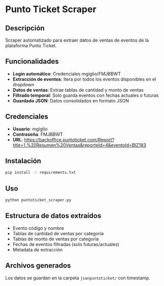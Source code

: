 # Punto Ticket Scraper

## Descripción
Scraper automatizado para extraer datos de ventas de eventos de la plataforma Punto Ticket.

## Funcionalidades
- **Login automático**: Credenciales mgiglio/FMJBBWT
- **Extracción de eventos**: Itera por todos los eventos disponibles en el dropdown
- **Datos de ventas**: Extrae tablas de cantidad y monto de ventas
- **Filtrado temporal**: Solo guarda eventos con fechas actuales o futuras
- **Guardado JSON**: Datos consolidados en formato JSON

## Credenciales
- **Usuario**: mgiglio
- **Contraseña**: FMJBBWT
- **URL**: https://backoffice.puntoticket.com/Report?title=1.%20Resumen%20Ventas&reporteId=4&eventoId=BIZ183

## Instalación
```bash
pip install -r requirements.txt
```

## Uso
```bash
python puntoticket_scraper.py
```

## Estructura de datos extraídos
- Evento código y nombre
- Tablas de cantidad de ventas por categoría
- Tablas de monto de ventas por categoría
- Fechas de eventos filtradas (solo futuras/actuales)
- Metadata de extracción

## Archivos generados
Los datos se guardan en la carpeta `jsonpuntoticket/` con timestamp.
